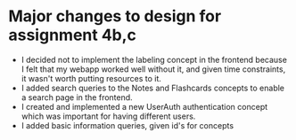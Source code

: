 # Major changes to design for assignment 4b,c

- I decided not to implement the labeling concept in the frontend because I felt that my webapp worked well without it, and given time constraints, it wasn't worth putting resources to it.
- I added search queries to the Notes and Flashcards concepts to enable a search page in the frontend.
-  I created and implemented a new UserAuth authentication concept which was important for having different users.
- I added basic information queries, given id's for concepts
